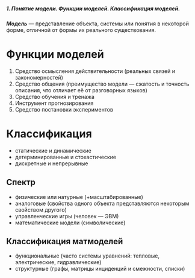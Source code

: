 ##### 1. Понятие модели. Функции моделей. Классификация моделей.
***Модель*** — представление объекта, системы или понятия в некоторой форме, отличной от формы их реального существования.
# Функции моделей
1. Средство осмысления действительности (реальных связей и закономерностей)
2. Средство общения (преимущество модели — сжатость и точность описания, что отличает её от разговорных языков)
3. Средство обучения и тренажа
4. Инструмент прогнозирования
5. Средство постановки экспериментов
# Классификация
- статические и динамические
- детерминированные и стохастические
- дискретные и непрерывные
## Спектр
- физические или натурные (+масштабированные)
- аналоговые (свойства одного объекта представляются некоторым свойством другого)
- управленческие игры (человек — ЭВМ)
- математические модели (символические)
## Классификация матмоделей
- функциональные (часто системы уравнений: тепловые, электрические, гидравлические)
- структурные (графы, матрицы инциденций и смежности, списки)